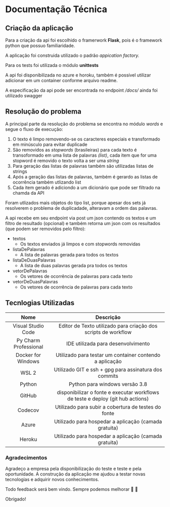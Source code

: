 # Documentação Técnica #

## Criação da aplicação ##

Para a criação da api foi escolhido o framerwork **Flask**, pois é o framework python que possuo  familiaridade.

A aplicação foi construida utilizado o padrão *appication factory.*

Para os tests foi utilizada o módulo  **unittests**

A api foi disponibilizada no azure e horoku, também é possível utilizar adicionar em um container 
conforme arquivo readme.

A especificação da api pode ser encontrada no endpoint */docs/* ainda foi utilizado swagger

## Resolução do problema ##
A principal parte da resolução do problema se encontra no módulo *words* e segue o fluxo de execução:

 1. O texto é limpo removendo-se os caracteres especiais e transformado em minúsculo para evitar duplicade
 2. São removidos as *stopwords* (brasileiras) para cada texto é transoformado em uma lista de palavras *(list)*, cada item que for uma 
 stopword é removido o texto volta a ser uma *string*
 3. Para geração das listas de palavras também são utilizadas listas de strings
 4. Após a geração das listas de palavras, também é gerardo as listas de ocorrência também utlizando list
 5. Cada item gerado é adiciondo a um dicionário que pode ser filtrado na chamda da API

Foram utlizados mais objetos do tipo list, porque apesar dos sets já resolverem o problema de duplicadade, 
alteravam a ordem das palavras.

A api recebe em seu endpoint via post um json contendo os textos e um filtro de resultado (opcional)
e também retorna um json com os resultados (que podem ser removidos pelo filtro):

- textos
    -   Os textos enviados já limpos e com stopwords removidas
- listaDePalavras
    - A lista de palavras gerada para todos os textos
- listaDeDuasPalavras
    - A lista de duas palavras gerada pra todos os textos
- vetorDePalavras
    -  Os vetores de ocorrência de palavras para cada texto
- vetorDeDuasPalavras
    -  Os vetores de ocorrência de palavras para cada texto


## Tecnlogias Utilizadas ##

|          Nome         	|                                   Descrição                                  	|
|:---------------------:	|:----------------------------------------------------------------------------:	|
|   Visual Studio Code  	| Editor de Texto utilizado para criação dos scripts de workflow               	|
| Py Charm Professional 	| IDE utilizada para desenvolvimento                                           	|
|   Docker for Windows  	| Utilizado para testar um container contendo a aplicação                      	|
|         WSL 2         	| Utilizado GIT e ssh + gpg para assinatura dos commits                        	|
|         Python        	| Python para windows versão 3.8                                               	|
|         GitHub        	| disponibilizar o fonte e executar workflows de teste e deploy (git hub actions)|
|        Codecov        	| Utilizado para subir a cobertura de testes do fonte                          	|
|         Azure         	| Utilizado para hospedar a aplicação (camada gratuita)                       	|
|         Heroku        	| Utilizado para hospedar a aplicação (camada gratuita)                       	|    
                                                      	
                                                      	
### Agradecimentos ###

Agradeço a empresa pela disponibilização do teste e teste e pela oportunidade.
A construção da aplicação me ajudou a testar novas tecnologias e adquirir novos conhecimentos.

Todo feedback será bem vindo. Sempre podemos melhorar :grimacing: :bug:

Obrigado!







